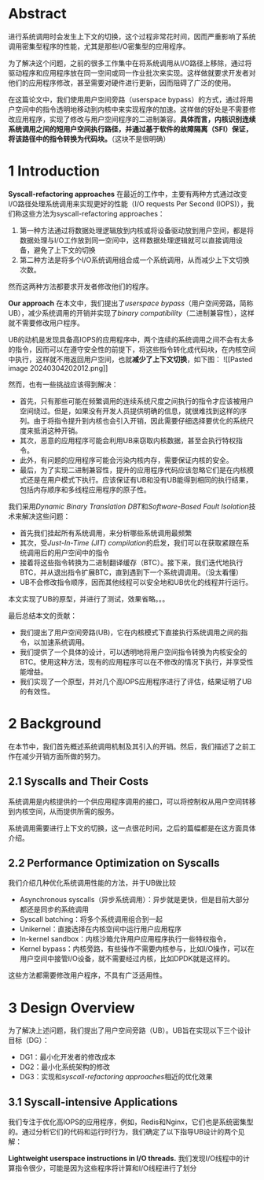 # Abstract
进行系统调用时会发生上下文的切换，这个过程非常花时间，因而严重影响了系统调用密集型程序的性能，尤其是那些I/O密集型的应用程序。

为了解决这个问题，之前的很多工作集中在将系统调用从I/O路径上移除，通过将驱动程序和应用程序放在同一空间或同一作业批次来实现。这样做就要求开发者对他们的应用程序修改，甚至需要对硬件进行更新，因而阻碍了广泛的使用。

在这篇论文中，我们使用用户空间旁路（userspace bypass）的方式，通过将用户空间中的指令透明地移动到内核中来实现程序的加速。这样做的好处是不需要修改应用程序，实现了修改与用户空间程序的二进制兼容。**具体而言，内核识别连续系统调用之间的短用户空间执行路径，并通过基于软件的故障隔离（SFI）保证，将该路径中的指令转换为代码块。**（这块不是很明确）

# 1 Introduction
**Syscall-refactoring approaches**
在最近的工作中，主要有两种方式通过改变I/O路径处理系统调用来实现更好的性能（I/O requests Per Second (IOPS)），我们称这些方法为syscall-refactoring approaches：
1. 第一种方法通过将数据处理逻辑放到内核或将设备驱动放到用户空间，都是将数据处理与I/O工作放到同一空间中，这样数据处理逻辑就可以直接调用设备，避免了上下文的切换
2. 第二种方法是将多个I/O系统调用组合成一个系统调用，从而减少上下文切换次数。

然而这两种方法都要求开发者修改他们的程序。

**Our approach**
在本文中，我们提出了*userspace bypass*（用户空间旁路，简称UB），减少系统调用的开销并实现了*binary compatibility*（二进制兼容性），这样就不需要修改用户程序。

UB的动机是发现具备高IOPS的应用程序中，两个连续的系统调用之间不会有太多的指令，因而可以在遵守安全性的前提下，将这些指令转化成代码块，在内核空间中执行，这样就不用返回用户空间，也就**减少了上下文切换**，如下图：
![[Pasted image 20240304202012.png]]

然而，也有一些挑战应该得到解决：
- 首先，只有那些可能在频繁调用的连续系统尺度之间执行的指令才应该被用户空间绕过。但是，如果没有开发人员提供明确的信息，就很难找到这样的序列。由于将指令提升到内核也会引入开销，因此需要仔细选择要优化的系统尺度来抵消这种开销。
- 其次，恶意的应用程序可能会利用UB来窃取内核数据，甚至会执行特权指令。
- 此外，有问题的应用程序可能会污染内核内存，需要保证内核的安全。
- 最后，为了实现二进制兼容性，提升的应用程序代码应该忽略它们是在内核模式还是在用户模式下执行。应该保证有UB和没有UB能得到相同的执行结果，包括内存顺序和多线程应用程序的原子性。

我们采用*Dynamic Binary Translation DBT*和*Software-Based Fault Isolation*技术来解决这些问题：
- 首先我们挂起所有系统调用，来分析哪些系统调用最频繁
- 其次，受*Just-In-Time (JIT) compilation*的启发，我们可以在获取紧跟在系统调用后的用户空间中的指令
- 接着将这些指令转换为二进制翻译缓存（BTC）。接下来，我们迭代地执行BTC，并从退出指令扩展BTC，直到遇到下一个系统调调用。（没太看懂）
- UB不会修改指令顺序，因而其他线程可以安全地和UB优化的线程并行运行。

本文实现了UB的原型，并进行了测试，效果省略。。。

最后总结本文的贡献：
- 我们提出了用户空间旁路(UB)，它在内核模式下直接执行系统调用之间的指令，以加速系统调用。
- 我们提供了一个具体的设计，可以透明地将用户空间指令转换为内核安全的BTC。使用这种方法，现有的应用程序可以在不修改的情况下执行，并享受性能增益。
- 我们实现了一个原型，并对几个高IOPS应用程序进行了评估，结果证明了UB的有效性。

# 2 Background
在本节中，我们首先概述系统调用机制及其引入的开销。然后，我们描述了之前工作在减少开销方面所做的努力。

## 2.1 Syscalls and Their Costs
系统调用是内核提供的一个供应用程序调用的接口，可以将控制权从用户空间转移到内核空间，从而提供所需的服务。

系统调用需要进行上下文的切换，这一点很花时间，之后的篇幅都是在这方面具体介绍。

## 2.2 Performance Optimization on Syscalls
我们介绍几种优化系统调用性能的方法，并于UB做比较
- Asynchronous syscalls（异步系统调用）：异步就是更快，但是目前大部分都还是同步的系统调用
- Syscall batching：将多个系统调用组合到一起
- Unikernel：直接选择在内核空间中运行用户应用程序
- In-kernel sandbox：内核沙箱允许用户应用程序执行一些特权指令，
- Kernel bypass：内核旁路，有些操作不需要内核参与，比如I/O操作，可以在用户空间中接管I/O设备，就不需要经过内核，比如DPDK就是这样的。

这些方法都需要修改用户程序，不具有广泛适用性。

# 3 Design Overview
为了解决上述问题，我们提出了用户空间旁路（UB）。UB旨在实现以下三个设计目标（DG）：
- DG1：最小化开发者的修改成本
- DG2：最小化系统架构的修改
- DG3：实现和*syscall-refactoring approaches*相近的优化效果

## 3.1 Syscall-intensive Applications
我们专注于优化高IOPS的应用程序，例如，Redis和Nginx，它们也是系统密集型的。通过分析它们的代码和运行时行为，我们确定了以下指导UB设计的两个见解：

**Lightweight userspace instructions in I/O threads.**
我们发现I/O线程中的计算指令很少，可能是因为这些程序将计算和I/O线程进行了划分